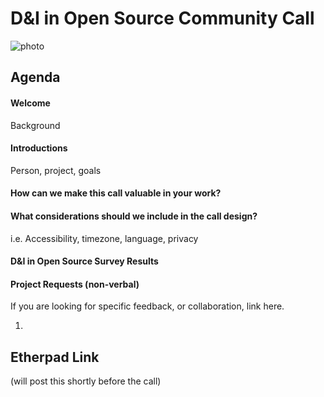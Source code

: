 # D&I in Open Source Community Call
![photo](https://cdn-images-1.medium.com/max/800/0*tFy5Sq_dsGnrv4MS.)

## Agenda

#### Welcome
Background

#### Introductions
Person, project, goals

#### How can we make this call valuable in your work?

#### What considerations should we include in the call design?
i.e. Accessibility, timezone, language, privacy

#### D&I in Open Source Survey Results

#### Project Requests (non-verbal)
If you are looking for specific feedback, or collaboration, link here.

1.

## Etherpad Link
(will post this shortly before the call)

